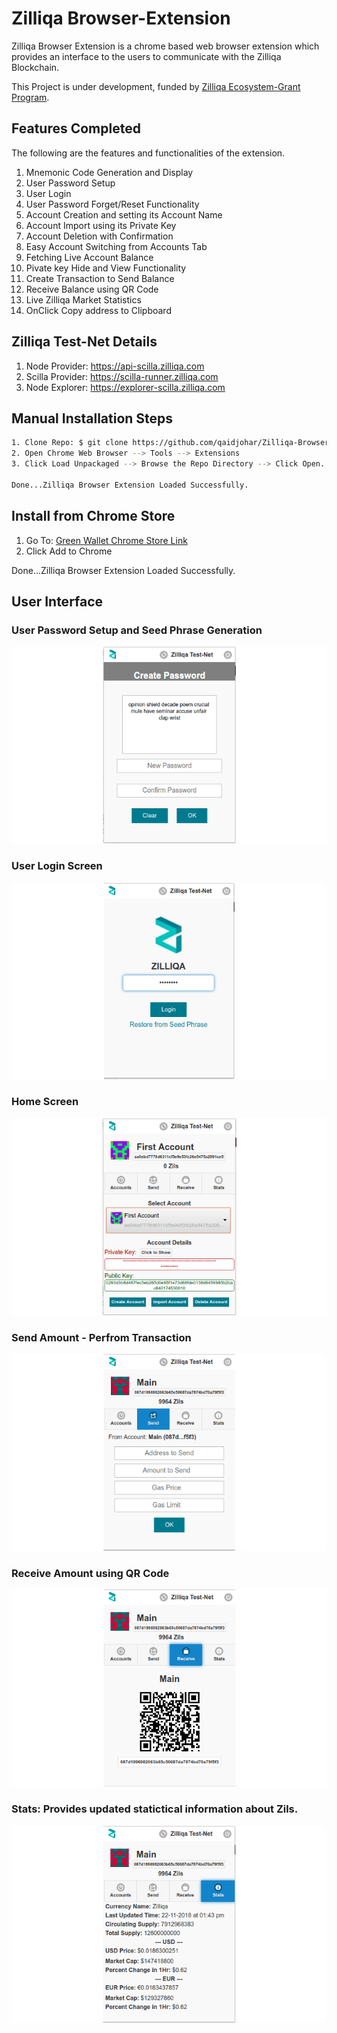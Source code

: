 # Zilliqa Browser-Extension

Zilliqa Browser Extension is a chrome based web browser extension which provides an interface to the users to communicate with the Zilliqa Blockchain. 

This Project is under development, funded by [Zilliqa Ecosystem-Grant Program](https://blog.zilliqa.com/announcing-the-first-zilliqa-ecosystem-grant-awardees-4ccb39ef83c9). 


## Features Completed

The following are the features and functionalities of the extension.

1. Mnemonic Code Generation and Display
2. User Password Setup
3. User Login
4. User Password Forget/Reset Functionality
5. Account Creation and setting its Account Name
6. Account Import using its Private Key
7. Account Deletion with Confirmation
9. Easy Account Switching from Accounts Tab
10. Fetching Live Account Balance
11. Pivate key Hide and View Functionality
12. Create Transaction to Send Balance
13. Receive Balance using QR Code
14. Live Zilliqa Market Statistics
15. OnClick Copy address to Clipboard


## Zilliqa Test-Net Details

1. Node Provider: https://api-scilla.zilliqa.com
2. Scilla Provider: https://scilla-runner.zilliqa.com
3. Node Explorer: https://explorer-scilla.zilliqa.com

## Manual Installation Steps
```sh
1. Clone Repo: $ git clone https://github.com/qaidjohar/Zilliqa-Browser-Extension
2. Open Chrome Web Browser --> Tools --> Extensions
3. Click Load Unpackaged --> Browse the Repo Directory --> Click Open.

Done...Zilliqa Browser Extension Loaded Successfully.
```

## Install from Chrome Store
1. Go To: [Green Wallet Chrome Store Link](https://chrome.google.com/webstore/detail/green-wallet/afmpijpoenjincdlhebfccmcmfkdkdjc)
2. Click Add to Chrome

Done...Zilliqa Browser Extension Loaded Successfully.


## User Interface

### User Password Setup and Seed Phrase Generation
![User Setup](docs/screenshots/1.png "User Setup")
    
### User Login Screen

![User Login Screen](docs/screenshots/2.png "User Login")
    
### Home Screen

![Home](docs/screenshots/3.png "Accounts Home")
    
### Send Amount - Perfrom Transaction
![Accounts Details](docs/screenshots/7.png)
        
### Receive Amount using QR Code
![Receive](docs/screenshots/8.png)

### Stats: Provides updated statictical information about Zils.

![Stats](docs/screenshots/9.png)
    
    
